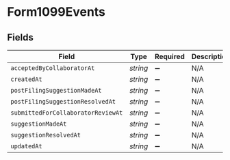 # Form1099Events


## Fields

| Field                              | Type                               | Required                           | Description                        |
| ---------------------------------- | ---------------------------------- | ---------------------------------- | ---------------------------------- |
| `acceptedByCollaboratorAt`         | *string*                           | :heavy_minus_sign:                 | N/A                                |
| `createdAt`                        | *string*                           | :heavy_minus_sign:                 | N/A                                |
| `postFilingSuggestionMadeAt`       | *string*                           | :heavy_minus_sign:                 | N/A                                |
| `postFilingSuggestionResolvedAt`   | *string*                           | :heavy_minus_sign:                 | N/A                                |
| `submittedForCollaboratorReviewAt` | *string*                           | :heavy_minus_sign:                 | N/A                                |
| `suggestionMadeAt`                 | *string*                           | :heavy_minus_sign:                 | N/A                                |
| `suggestionResolvedAt`             | *string*                           | :heavy_minus_sign:                 | N/A                                |
| `updatedAt`                        | *string*                           | :heavy_minus_sign:                 | N/A                                |